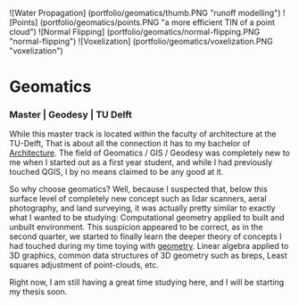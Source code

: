 ![Water Propagation] (portfolio/geomatics/thumb.PNG "runoff modelling")
![Points] (portfolio/geomatics/points.PNG "a more efficient TIN of a point cloud")
![Normal Flipping] (portfolio/geomatics/normal-flipping.PNG "normal-flipping")
![Voxelization] (portfolio/geomatics/voxelization.PNG "voxelization")

# Geomatics

### Master | Geodesy | TU Delft

While this master track is located within the faculty of architecture at the TU-Delft, 
That is about all the connection it has to my bachelor of [Architecture][1]. 
The field of Geomatics / GIS / Geodesy was completely new to me when I started out as a first year student, 
and while I had previously touched QGIS, I by no means claimed to be any good at it. 

So why choose geomatics? Well, because I suspected that, below this surface level of completely new concept such as lidar scanners, aeral photography, and land surveying, it was actually pretty similar to exactly what I wanted to be studying: Computational geometry applied to built and unbuilt environment. 
This suspicion appeared to be correct, as in the second quarter, we started to finally learn the deeper theory of concepts I had touched during my time toying with [geometry][2]. Linear algebra applied to 3D graphics, common data structures of 3D geometry such as breps, Least squares adjustment of point-clouds, etc. 

Right now, I am still having a great time studying here, and I will be starting my thesis soon. 

[1]: <http://josfeenstra.nl/#architecture>
[2]: <http://josfeenstra.nl/#ov3>